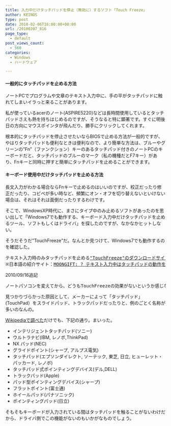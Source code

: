 ```yaml
---
title: 入力中だけタッチパッドを停止（無効に）するソフト「Touch Freeze」
author: KEINOS
type: post
date: 2010-02-06T16:00:00+00:00
url: /20100207_816
page_type:
  - default
post_views_count:
  - 560
categories:
  - Windows
  - ハードウェア

---
```

<div class="section">
  <h4 id="outline__1">
    一般的にタッチパッドを止める方法
  </h4>
  
  <p>
    ノートPCでプログラムや文章のテキスト入力中に、手の平がタッチパッドに触れてしまいイラっと来ることがあります。
  </p>
  
  <p>
    私が使っているacerのノート(ASPIRE5220)などは長時間使用しているとタッチパッドさえも熱を持ちはじめるのですが、そうなると特に顕著です。すぐに明後日の方向にマウスポインタが飛んだり、勝手にクリックしてくれます。
  </p>
  
  <p>
    根本的にタッチパッドを停止させたいならBIOSで止める方法が一般的ですが、やはりタッチパッドも便利なときは便利なので、より簡単な方法は、ブルーやグリーンの&#8221;Fn&#8221;（ファンクション）キーのあるタッチパッド付きのノートPCのキーボードだと、タッチパッドのブルーのマーク（私の機種だとF7キー）があり、Fnキーと同時に押すと簡単にタッチパッドを止めることができます。
  </p>
  
  <h4 id="outline__2">
    キーボード使用中だけタッチパッドを止める方法
  </h4>
  
  <p>
    長文入力がわかる場合ならFnキーで止めるのはいいのですが、校正だったり修正だったり、コピペが多い時など、頻繁にオン・オフを切り替えないといけない場合は、それはそれは面倒だったりするわけです。
  </p>
  
  <p>
    そこで、WindowsXP時代に、まさにタイプ中のみ止めるソフトがあったのを思い出して「Windows7でも動作する、キーボード入力中だけタッチパッドを止めるツール、ソフトもしくはドライバ」を探したのですが、なかなかヒットしない。
  </p>
  
  <p>
    そうだそうだ&#8221;TouchFreeze&#8221;だ。なんとか見つけて、Windows7でも動作するのを確認した。
  </p>
  
  <pre>
テキスト入力時のみタッチパッドを止める<a href="http://code.google.com/p/touchfreeze/">"TouchFreeze"のダウンロードサイト</a>
※日本語の紹介サイト：<a href="http://www.moongift.jp/2009/12/touchfreeze/?utm_source=feedburner&#038;utm_medium=feed&#038;utm_campaign=Feed%3A+jp%2Fmoongift+%28MOONGIFT+-+%E3%82%AA%E3%83%BC%E3%83%97%E3%83%B3%E3%82%BD%E3%83%BC%E3%82%B9%E3%81%AB%E3%82%88%E3%82%8BIT%E6%88%A6%E7%95%A5%E6%94%AF%E6%8F%B4+-%29&#038;utm_content=livedoor" title="MOONGIFT: ? テキスト入力中はタッチパッドの動作を制御「TouchFreeze」:オープンソースを毎日紹介">MOONGIFT: ? テキスト入力中はタッチパッドの動作を制御「TouchFreeze」:オープンソースを毎日紹介</a>
</pre>
  
  <p>
    2010/09/16追記
  </p>
  
  <pre>
ノートパソコンを変えてから、どうもTouchFreezeの効果がないというか感じなくなりました。どうやらノートPCを変えたと同時にキータッチの時間が変わったらしい。反応時間を変えられる「<a href="http://www.lifehacker.jp/2010/03/100226disabletouchpad.html" target="_blank">AutoHotkey版</a>」が出たそうなので試してみる。
</pre>
  
  <p>
    見つかりづらかった原因として、メーカーによって「タッチパッド」(TouchPad）をスライドパッド、トラックパッドだったりと、例のごとく名称が多いのなんの。
  </p>
  
  <p>
    <a target="_blank" href="http://ja.wikipedia.org/wiki/%E3%82%BF%E3%83%83%E3%83%81%E3%83%91%E3%83%83%E3%83%89">Wikipediaで調べた</a>だけでも、下記の通り。まいった。
  </p>
  
  <ul>
    <li>
      インテリジェントタッチパッド(ソニー)
    </li>
    <li>
      ウルトラナビ(IBM, レノボ,ThinkPad)
    </li>
    <li>
      NX パッド(NEC)
    </li>
    <li>
      グライドポイント(シャープ, アルプス電気)
    </li>
    <li>
      タッチパッド(エプソンダイレクト, ソーテック, 東芝, 日立, ヒューレット・パッカード, レノボ)
    </li>
    <li>
      タッチパッド式ポインティングデバイス(デル,DELL)
    </li>
    <li>
      トラックパッド(Apple)
    </li>
    <li>
      パッド型ポインティングデバイス(シャープ)
    </li>
    <li>
      フラットポイント(富士通)
    </li>
    <li>
      ホイールパッド(パナソニック)
    </li>
    <li>
      ポインティングパッド(日立)
    </li>
  </ul>
  
  <p>
    そもそもキーボードが入力されている間はタッチパッドを触ることがないわけだから、ドライバ側でこの機能がないのもいかがなものでしょう。
  </p>
</div>